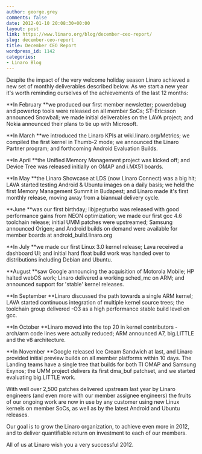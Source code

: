 ```yaml
---
author: george.grey
comments: false
date: 2012-01-10 20:08:30+00:00
layout: post
link: https://www.linaro.org/blog/december-ceo-report/
slug: december-ceo-report
title: December CEO Report
wordpress_id: 1142
categories:
- Linaro Blog
---
```


Despite the impact of the very welcome holiday season Linaro achieved a new set of monthly deliverables described below. As we start a new year it's worth reminding ourselves of the achievements of the last 12 months:

**In February **we produced our first member newsletter; powerdebug and powertop tools were released on all member SoCs; ST-Ericsson announced Snowball; we made initial deliverables on the LAVA project; and Nokia announced their plans to tie up with Microsoft.

**In March **we introduced the Linaro KPIs at wiki.linaro.org/Metrics; we compiled the first kernel in Thumb-2 mode; we announced the Linaro Partner program; and forthcoming Android Evaluation Builds.

**In April **the Unified Memory Management project was kicked off; and Device Tree was released initially on OMAP and i.MX51 boards.

**In May **the Linaro Showcase at LDS (now Linaro Connect) was a big hit; LAVA started testing Android & Ubuntu images on a daily basis; we held the first Memory Management Summit in Budapest; and Linaro made it's first monthly release, moving away from a biannual delivery cycle.

**June **was our first birthday; libjpegturbo was released with good performance gains from NEON optimization; we made our first gcc 4.6 toolchain release; initial UMM patches were upstreamed; Samsung announced Origen; and Android builds on demand were available for member boards at android_build.linaro.org

**In July **we made our first Linux 3.0 kernel release; Lava received a dashboard UI; and initial hard float build work was handed over to distributions including Debian and Ubuntu.

**August **saw Google announcing the acquisition of Motorola Mobile; HP halted webOS work; Linaro delivered a working sched_mc on ARM; and announced support for 'stable' kernel releases.

**In September **Linaro discussed the path towards a single ARM kernel; LAVA started continuous integration of multiple kernel source trees; the toolchain group delivered -O3 as a high performance stable build level on gcc.

**In October **Linaro moved into the top 20 in kernel contributors - arch/arm code lines were actually reduced; ARM announced A7, big.LITTLE and the v8 architecture.

**In November **Google released Ice Cream Sandwich at last, and Linaro provided initial preview builds on all member platforms within 10 days. The Landing teams have a single tree that builds for both TI OMAP and Samsung Exynos; the UMM project delivers its first dma_buf patchset, and we started evaluating big.LITTLE work.

With well over 2,500 patches delivered upstream last year by Linaro engineers (and even more with our member assignee engineers) the fruits of our ongoing work are now in use by any customer using new Linux kernels on member SoCs, as well as by the latest Android and Ubuntu releases.

Our goal is to grow the Linaro organization, to achieve even more in 2012, and to deliver quantifiable return on investment to each of our members.

All of us at Linaro wish you a very successful 2012.


